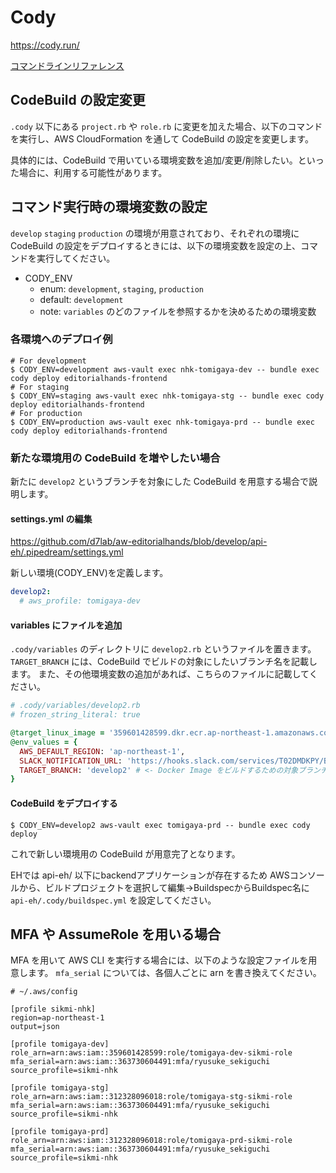 # Cody

https://cody.run/

[コマンドラインリファレンス](https://cody.run/reference/)

## CodeBuild の設定変更

`.cody` 以下にある `project.rb` や `role.rb` に変更を加えた場合、以下のコマンドを実行し、AWS CloudFormation を通して CodeBuild の設定を変更します。

具体的には、CodeBuild で用いている環境変数を追加/変更/削除したい。といった場合に、利用する可能性があります。

## コマンド実行時の環境変数の設定

`develop` `staging` `production` の環境が用意されており、それぞれの環境に CodeBuild の設定をデプロイするときには、以下の環境変数を設定の上、コマンドを実行してください。

- CODY_ENV
  - enum: `development`, `staging`, `production`
  - default: `development`
  - note: `variables` のどのファイルを参照するかを決めるための環境変数

### 各環境へのデプロイ例

```
# For development
$ CODY_ENV=development aws-vault exec nhk-tomigaya-dev -- bundle exec cody deploy editorialhands-frontend
# For staging
$ CODY_ENV=staging aws-vault exec nhk-tomigaya-stg -- bundle exec cody deploy editorialhands-frontend
# For production
$ CODY_ENV=production aws-vault exec nhk-tomigaya-prd -- bundle exec cody deploy editorialhands-frontend
```

### 新たな環境用の CodeBuild を増やしたい場合

新たに `develop2` というブランチを対象にした CodeBuild を用意する場合で説明します。

#### settings.yml の編集

https://github.com/d7lab/aw-editorialhands/blob/develop/api-eh/.pipedream/settings.yml

新しい環境(CODY_ENV)を定義します。

```yml
develop2:
  # aws_profile: tomigaya-dev
```

#### variables にファイルを追加

`.cody/variables` のディレクトリに `develop2.rb` というファイルを置きます。
`TARGET_BRANCH` には、CodeBuild でビルドの対象にしたいブランチ名を記載します。
また、その他環境変数の追加があれば、こちらのファイルに記載してください。

```ruby
# .cody/variables/develop2.rb
# frozen_string_literal: true

@target_linux_image = '359601428599.dkr.ecr.ap-northeast-1.amazonaws.com/aw-editorialhands-deployer:v1'
@env_values = {
  AWS_DEFAULT_REGION: 'ap-northeast-1',
  SLACK_NOTIFICATION_URL: 'https://hooks.slack.com/services/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',
  TARGET_BRANCH: 'develop2' # <- Docker Image をビルドするための対象ブランチをココに書きます
}
```

#### CodeBuild をデプロイする

```
$ CODY_ENV=develop2 aws-vault exec tomigaya-prd -- bundle exec cody deploy
```

これで新しい環境用の CodeBuild が用意完了となります。

EHでは api-eh/ 以下にbackendアプリケーションが存在するため
AWSコンソールから、ビルドプロジェクトを選択して編集->BuildspecからBuildspec名に `api-eh/.cody/buildspec.yml` を設定してください。

## MFA や AssumeRole を用いる場合

MFA を用いて AWS CLI を実行する場合には、以下のような設定ファイルを用意します。
`mfa_serial` については、各個人ごとに arn を書き換えてください。

```
# ~/.aws/config

[profile sikmi-nhk]
region=ap-northeast-1
output=json

[profile tomigaya-dev]
role_arn=arn:aws:iam::359601428599:role/tomigaya-dev-sikmi-role
mfa_serial=arn:aws:iam::363730604491:mfa/ryusuke_sekiguchi
source_profile=sikmi-nhk

[profile tomigaya-stg]
role_arn=arn:aws:iam::312328096018:role/tomigaya-stg-sikmi-role
mfa_serial=arn:aws:iam::363730604491:mfa/ryusuke_sekiguchi
source_profile=sikmi-nhk

[profile tomigaya-prd]
role_arn=arn:aws:iam::312328096018:role/tomigaya-prd-sikmi-role
mfa_serial=arn:aws:iam::363730604491:mfa/ryusuke_sekiguchi
source_profile=sikmi-nhk
```
